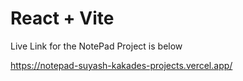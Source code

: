 # React + Vite
Live Link for the NotePad Project is below 

https://notepad-suyash-kakades-projects.vercel.app/
